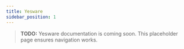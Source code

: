 ```yaml
---
title: Yesware
sidebar_position: 1
---
```


> **TODO:** Yesware documentation is coming soon. This placeholder page ensures navigation works.

